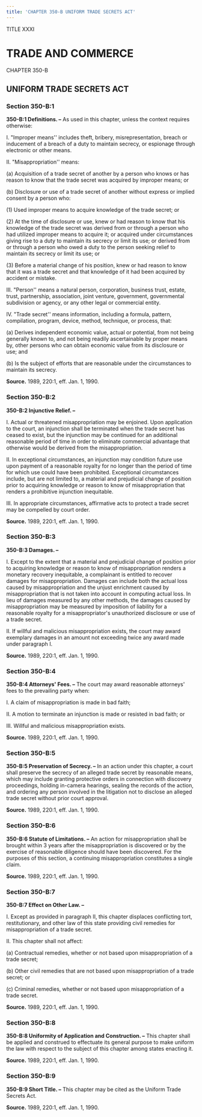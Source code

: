 ```yaml
---
title: 'CHAPTER 350-B UNIFORM TRADE SECRETS ACT'
---
```


TITLE XXXI
                                             
TRADE AND COMMERCE
==================

CHAPTER 350-B
                                             
UNIFORM TRADE SECRETS ACT
-------------------------

### Section 350-B:1

 **350-B:1 Definitions. –** As used in this chapter, unless the
context requires otherwise:
                                             
 I. "Improper means'' includes theft, bribery, misrepresentation,
breach or inducement of a breach of a duty to maintain secrecy, or
espionage through electronic or other means.
                                             
 II. "Misappropriation'' means:
                                             
 (a) Acquisition of a trade secret of another by a person who
knows or has reason to know that the trade secret was acquired by
improper means; or
                                             
 (b) Disclosure or use of a trade secret of another without
express or implied consent by a person who:
                                             
 (1) Used improper means to acquire knowledge of the trade
secret; or
                                             
 (2) At the time of disclosure or use, knew or had reason to
know that his knowledge of the trade secret was derived from or through
a person who had utilized improper means to acquire it; or acquired
under circumstances giving rise to a duty to maintain its secrecy or
limit its use; or derived from or through a person who owed a duty to
the person seeking relief to maintain its secrecy or limit its use; or
                                             
 (3) Before a material change of his position, knew or had
reason to know that it was a trade secret and that knowledge of it had
been acquired by accident or mistake.
                                             
 III. "Person'' means a natural person, corporation, business trust,
estate, trust, partnership, association, joint venture, government,
governmental subdivision or agency, or any other legal or commercial
entity.
                                             
 IV. "Trade secret'' means information, including a formula, pattern,
compilation, program, device, method, technique, or process, that:
                                             
 (a) Derives independent economic value, actual or potential, from
not being generally known to, and not being readily ascertainable by
proper means by, other persons who can obtain economic value from its
disclosure or use; and
                                             
 (b) Is the subject of efforts that are reasonable under the
circumstances to maintain its secrecy.

**Source.** 1989, 220:1, eff. Jan. 1, 1990.

### Section 350-B:2

 **350-B:2 Injunctive Relief. –**
                                             
 I. Actual or threatened misappropriation may be enjoined. Upon
application to the court, an injunction shall be terminated when the
trade secret has ceased to exist, but the injunction may be continued
for an additional reasonable period of time in order to eliminate
commercial advantage that otherwise would be derived from the
misappropriation.
                                             
 II. In exceptional circumstances, an injunction may condition future
use upon payment of a reasonable royalty for no longer than the period
of time for which use could have been prohibited. Exceptional
circumstances include, but are not limited to, a material and
prejudicial change of position prior to acquiring knowledge or reason to
know of misappropriation that renders a prohibitive injunction
inequitable.
                                             
 III. In appropriate circumstances, affirmative acts to protect a
trade secret may be compelled by court order.

**Source.** 1989, 220:1, eff. Jan. 1, 1990.

### Section 350-B:3

 **350-B:3 Damages. –**
                                             
 I. Except to the extent that a material and prejudicial change of
position prior to acquiring knowledge or reason to know of
misappropriation renders a monetary recovery inequitable, a complainant
is entitled to recover damages for misappropriation. Damages can include
both the actual loss caused by misappropriation and the unjust
enrichment caused by misappropriation that is not taken into account in
computing actual loss. In lieu of damages measured by any other methods,
the damages caused by misappropriation may be measured by imposition of
liability for a reasonable royalty for a misappropriator's unauthorized
disclosure or use of a trade secret.
                                             
 II. If willful and malicious misappropriation exists, the court may
award exemplary damages in an amount not exceeding twice any award made
under paragraph I.

**Source.** 1989, 220:1, eff. Jan. 1, 1990.

### Section 350-B:4

 **350-B:4 Attorneys' Fees. –** The court may award reasonable
attorneys' fees to the prevailing party when:
                                             
 I. A claim of misappropriation is made in bad faith;
                                             
 II. A motion to terminate an injunction is made or resisted in bad
faith; or
                                             
 III. Willful and malicious misappropriation exists.

**Source.** 1989, 220:1, eff. Jan. 1, 1990.

### Section 350-B:5

 **350-B:5 Preservation of Secrecy. –** In an action under this
chapter, a court shall preserve the secrecy of an alleged trade secret
by reasonable means, which may include granting protective orders in
connection with discovery proceedings, holding in-camera hearings,
sealing the records of the action, and ordering any person involved in
the litigation not to disclose an alleged trade secret without prior
court approval.

**Source.** 1989, 220:1, eff. Jan. 1, 1990.

### Section 350-B:6

 **350-B:6 Statute of Limitations. –** An action for misappropriation
shall be brought within 3 years after the misappropriation is discovered
or by the exercise of reasonable diligence should have been discovered.
For the purposes of this section, a continuing misappropriation
constitutes a single claim.

**Source.** 1989, 220:1, eff. Jan. 1, 1990.

### Section 350-B:7

 **350-B:7 Effect on Other Law. –**
                                             
 I. Except as provided in paragraph II, this chapter displaces
conflicting tort, restitutionary, and other law of this state providing
civil remedies for misappropriation of a trade secret.
                                             
 II. This chapter shall not affect:
                                             
 (a) Contractual remedies, whether or not based upon
misappropriation of a trade secret;
                                             
 (b) Other civil remedies that are not based upon misappropriation
of a trade secret; or
                                             
 (c) Criminal remedies, whether or not based upon misappropriation
of a trade secret.

**Source.** 1989, 220:1, eff. Jan. 1, 1990.

### Section 350-B:8

 **350-B:8 Uniformity of Application and Construction. –** This
chapter shall be applied and construed to effectuate its general purpose
to make uniform the law with respect to the subject of this chapter
among states enacting it.

**Source.** 1989, 220:1, eff. Jan. 1, 1990.

### Section 350-B:9

 **350-B:9 Short Title. –** This chapter may be cited as the Uniform
Trade Secrets Act.

**Source.** 1989, 220:1, eff. Jan. 1, 1990.

